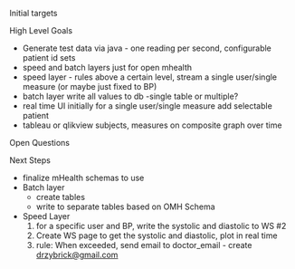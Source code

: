 Initial targets

High Level Goals
+ Generate test data via java - one reading per second, configurable patient id sets
+ speed and batch layers just for open mhealth
+ speed layer - 
	rules above a certain level, 
	stream a single user/single measure (or maybe just fixed to BP)
+ batch layer
	write all values to db -single table or multiple?
+ real time UI
	initially for a single user/single measure
	add selectable patient
+ tableau or qlikview
	subjects, measures on composite graph over time
	
Open Questions



Next Steps
+ finalize mHealth schemas to use
+ Batch layer
	+ create tables
	+ write to separate tables based on OMH Schema
+ Speed Layer
	1. for a specific user and BP, write the systolic and diastolic to WS #2
	2. Create WS page to get the systolic and diastolic, plot in real time
	3. rule: When exceeded, send email to doctor_email - create drzybrick@gmail.com
	
